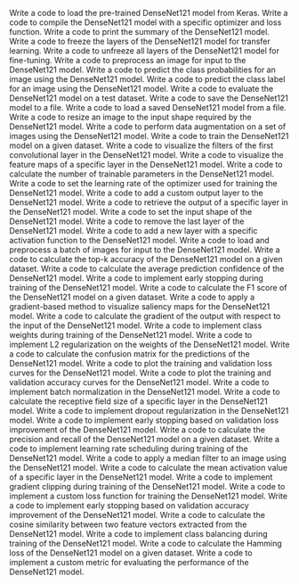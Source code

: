 Write a code to load the pre-trained DenseNet121 model from Keras.
Write a code to compile the DenseNet121 model with a specific optimizer and loss function.
Write a code to print the summary of the DenseNet121 model.
Write a code to freeze the layers of the DenseNet121 model for transfer learning.
Write a code to unfreeze all layers of the DenseNet121 model for fine-tuning.
Write a code to preprocess an image for input to the DenseNet121 model.
Write a code to predict the class probabilities for an image using the DenseNet121 model.
Write a code to predict the class label for an image using the DenseNet121 model.
Write a code to evaluate the DenseNet121 model on a test dataset.
Write a code to save the DenseNet121 model to a file.
Write a code to load a saved DenseNet121 model from a file.
Write a code to resize an image to the input shape required by the DenseNet121 model.
Write a code to perform data augmentation on a set of images using the DenseNet121 model.
Write a code to train the DenseNet121 model on a given dataset.
Write a code to visualize the filters of the first convolutional layer in the DenseNet121 model.
Write a code to visualize the feature maps of a specific layer in the DenseNet121 model.
Write a code to calculate the number of trainable parameters in the DenseNet121 model.
Write a code to set the learning rate of the optimizer used for training the DenseNet121 model.
Write a code to add a custom output layer to the DenseNet121 model.
Write a code to retrieve the output of a specific layer in the DenseNet121 model.
Write a code to set the input shape of the DenseNet121 model.
Write a code to remove the last layer of the DenseNet121 model.
Write a code to add a new layer with a specific activation function to the DenseNet121 model.
Write a code to load and preprocess a batch of images for input to the DenseNet121 model.
Write a code to calculate the top-k accuracy of the DenseNet121 model on a given dataset.
Write a code to calculate the average prediction confidence of the DenseNet121 model.
Write a code to implement early stopping during training of the DenseNet121 model.
Write a code to calculate the F1 score of the DenseNet121 model on a given dataset.
Write a code to apply a gradient-based method to visualize saliency maps for the DenseNet121 model.
Write a code to calculate the gradient of the output with respect to the input of the DenseNet121 model.
Write a code to implement class weights during training of the DenseNet121 model.
Write a code to implement L2 regularization on the weights of the DenseNet121 model.
Write a code to calculate the confusion matrix for the predictions of the DenseNet121 model.
Write a code to plot the training and validation loss curves for the DenseNet121 model.
Write a code to plot the training and validation accuracy curves for the DenseNet121 model.
Write a code to implement batch normalization in the DenseNet121 model.
Write a code to calculate the receptive field size of a specific layer in the DenseNet121 model.
Write a code to implement dropout regularization in the DenseNet121 model.
Write a code to implement early stopping based on validation loss improvement of the DenseNet121 model.
Write a code to calculate the precision and recall of the DenseNet121 model on a given dataset.
Write a code to implement learning rate scheduling during training of the DenseNet121 model.
Write a code to apply a median filter to an image using the DenseNet121 model.
Write a code to calculate the mean activation value of a specific layer in the DenseNet121 model.
Write a code to implement gradient clipping during training of the DenseNet121 model.
Write a code to implement a custom loss function for training the DenseNet121 model.
Write a code to implement early stopping based on validation accuracy improvement of the DenseNet121 model.
Write a code to calculate the cosine similarity between two feature vectors extracted from the DenseNet121 model.
Write a code to implement class balancing during training of the DenseNet121 model.
Write a code to calculate the Hamming loss of the DenseNet121 model on a given dataset.
Write a code to implement a custom metric for evaluating the performance of the DenseNet121 model.